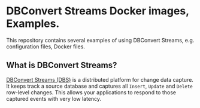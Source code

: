 # DBConvert Streams Docker images, Examples.

This repository contains several examples of using DBConvert Streams, e.g. configuration files, Docker files.

## What is DBConvert Streams?

[DBConvert Streams (DBS)](https://stream.dbconvert.com/guide/introduction) is a distributed platform for change data capture. It keeps track a source database and captures all `Insert`, `Update` and `Delete` row-level changes. This allows your applications to respond to those captured events with very low latency.

